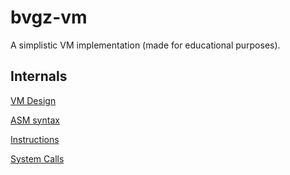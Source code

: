 # bvgz-vm

A simplistic VM implementation (made for educational purposes).

## Internals

[VM Design](doc/vm.md)

[ASM syntax](doc/asm.md)

[Instructions](doc/instn.md)

[System Calls](doc/syscalls.md)
